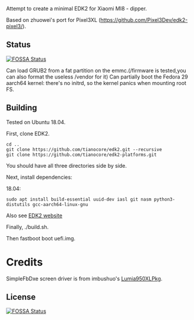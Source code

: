 Attempt to create a minimal EDK2 for Xiaomi MI8 - dipper.

Based on zhuowei's port for Pixel3XL (https://github.com/Pixel3Dev/edk2-pixel3/).

## Status 
[![FOSSA Status](https://app.fossa.io/api/projects/git%2Bgithub.com%2FNekokeCore%2Fedk2_dipper_SDM845_Xiaomi_mi_8.svg?type=shield)](https://app.fossa.io/projects/git%2Bgithub.com%2FNekokeCore%2Fedk2_dipper_SDM845_Xiaomi_mi_8?ref=badge_shield)


Can load GRUB2 from a fat partition on the emmc.(/firmware is tested,you can also format the useless /vendor for it)
Can partially boot the Fedora 29 aarch64 kernel: there's no initrd, so the kernel panics when mounting root FS.

## Building
Tested on Ubuntu 18.04.

First, clone EDK2.

```
cd ..
git clone https://github.com/tianocore/edk2.git --recursive
git clone https://github.com/tianocore/edk2-platforms.git
```

You should have all three directories side by side.

Next, install dependencies:

18.04:

```
sudo apt install build-essential uuid-dev iasl git nasm python3-distutils gcc-aarch64-linux-gnu
```

Also see [EDK2 website](https://github.com/tianocore/tianocore.github.io/wiki/Using-EDK-II-with-Native-GCC#Install_required_software_from_apt)

Finally, ./build.sh.

Then fastboot boot uefi.img.

# Credits

SimpleFbDxe screen driver is from imbushuo's [Lumia950XLPkg](https://github.com/WOA-Project/Lumia950XLPkg).


## License
[![FOSSA Status](https://app.fossa.io/api/projects/git%2Bgithub.com%2FNekokeCore%2Fedk2_dipper_SDM845_Xiaomi_mi_8.svg?type=large)](https://app.fossa.io/projects/git%2Bgithub.com%2FNekokeCore%2Fedk2_dipper_SDM845_Xiaomi_mi_8?ref=badge_large)
